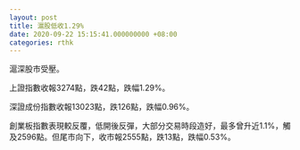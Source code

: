 ```yaml
---
layout: post
title: 滬股低收1.29%
date: 2020-09-22 15:15:41.000000000 +08:00
categories: rthk
---
```


滬深股市受壓。

上證指數收報3274點，跌42點，跌幅1.29%。

深證成份指數收報13023點，跌126點，跌幅0.96%。

創業板指數表現較反覆，低開後反彈，大部分交易時段造好，最多曾升近1.1%，觸及2596點。但尾市向下，收市報2555點，跌13點，跌幅0.53%。
